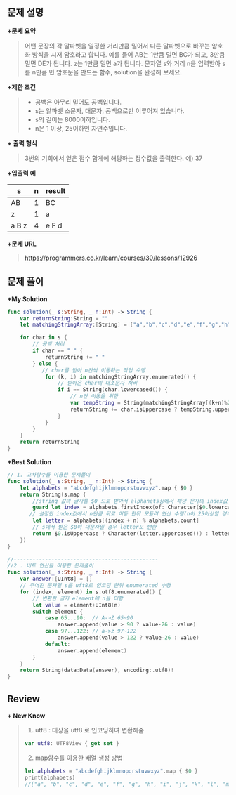 문제 설명
--------

**\+문제 요약**

> 어떤 문장의 각 알파벳을 일정한 거리만큼 밀어서 다른 알파벳으로 바꾸는 암호화 방식을 시저 암호라고 합니다. 예를 들어 AB는 1만큼 밀면 BC가 되고, 3만큼 밀면 DE가 됩니다. z는 1만큼 밀면 a가 됩니다. 문자열 s와 거리 n을 입력받아 s를 n만큼 민 암호문을 만드는 함수, solution을 완성해 보세요.

**\+제한 조건**

> - 공백은 아무리 밀어도 공백입니다.
> - s는 알파벳 소문자, 대문자, 공백으로만 이루어져 있습니다.
> - s의 길이는 8000이하입니다.
> - n은 1 이상, 25이하인 자연수입니다.

**+ 출력 형식**

>  3번의 기회에서 얻은 점수 합계에 해당하는 정수값을 출력한다.
>  예) 37

**\+입출력 예**

| s     | n    | result |
| ----- | ---- | ------ |
| AB    | 1    | BC     |
| z     | 1    | a      |
| a B z | 4    | e F d  |

**+문제 URL**

>https://programmers.co.kr/learn/courses/30/lessons/12926

문제 풀이
---------

**\+My Solution**

```swift
func solution(_ s:String, _ n:Int) -> String {
    var returnString:String = ""
    let matchingStringArray:[String] = ["a","b","c","d","e","f","g","h","i","j","k","l","m","n","o","p","q","r","s","t","u","v","w","x","y","z"]

    for char in s {
      	// 공백 처리
        if char == " " {
            returnString += " "
        } else {
           // char를 받아 n칸씩 이동하는 작업 수행
            for (k, i) in matchingStringArray.enumerated() {
                // 받아온 char의 대소문자 처리
                if i == String(char.lowercased()) {
                  	// n칸 이동을 위한 
                    var tempString = String(matchingStringArray[(k+n)%26])
                    returnString += char.isUppercase ? tempString.uppercased() : tempString
                }
            }
        }
    }
    return returnString
}
```

**\+Best Solution**

```swift
// 1. 고차함수를 이용한 문제풀이
func solution(_ s:String, _ n:Int) -> String {
    let alphabets = "abcdefghijklmnopqrstuvwxyz".map { $0 }
    return String(s.map {
      	//string 값의 글자를 $0 으로 받아서 alphanets상에서 해당 문자의 index값 설정
        guard let index = alphabets.firstIndex(of: Character($0.lowercased())) else { return $0 }
       // 설정한 index값에서 n만큼 뒤로 이동 한뒤 모듈려 연산 수행(n이 25이상일 경우 처리 방법)
        let letter = alphabets[(index + n) % alphabets.count]
      	// s에서 받은 $0이 대문자일 경우 letter도 변환
        return $0.isUppercase ? Character(letter.uppercased()) : letter
    })
}

//----------------------------------------------
//2 . 비트 연산을 이용한 문제풀이
func solution(_ s:String, _ n:Int) -> String {
    var answer:[UInt8] = []
  	// 주어진 문자열 s를 uft8로 인코딩 한뒤 enumerated 수행
    for (index, element) in s.utf8.enumerated() {
      	// 변환한 글자 element에 n을 더함
        let value = element+UInt8(n)
        switch element {
            case 65...90:  // A->Z 65~90
                answer.append(value > 90 ? value-26 : value)
            case 97...122: // a->z 97~122
                answer.append(value > 122 ? value-26 : value)
            default:
                answer.append(element)
        }
    }
    return String(data:Data(answer), encoding:.utf8)!
}

```


Review
-----------------
**\+ New Know**

> 1. utf8 : 대상을 utf8 로 인코딩하여 변환해줌
>
>
> ```swift
> var utf8: UTF8View { get set }
> ```
>   2. map함수를 이용한 배열 생성 방법
> 
>  ```swift
> let alphabets = "abcdefghijklmnopqrstuvwxyz".map { $0 }
> print(alphabets) 
> //["a", "b", "c", "d", "e", "f", "g", "h", "i", "j", "k", "l", "m", "n", "o", "p", "q", "r", "s", "t", "u", "v", "w", "x", "y", "z"]
>  ```
> 

